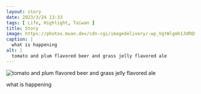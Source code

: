 ```yaml
---
layout: story
date: 2023/3/24 13:33
tags: [ Life, Highlight, Taiwan ]
title: Story
image: https://photos.muan.dev/cdn-cgi/imagedelivery/-wp_VgtWlgmh1JURQ8t1mg/83bb10e4-2876-4699-9087-409a5c52f400/public
caption: |
  what is happening
alt: |
  tomato and plum flavored beer and grass jelly flavored ale
---
```


![tomato and plum flavored beer and grass jelly flavored ale](https://photos.muan.dev/cdn-cgi/imagedelivery/-wp_VgtWlgmh1JURQ8t1mg/83bb10e4-2876-4699-9087-409a5c52f400/public)

what is happening
